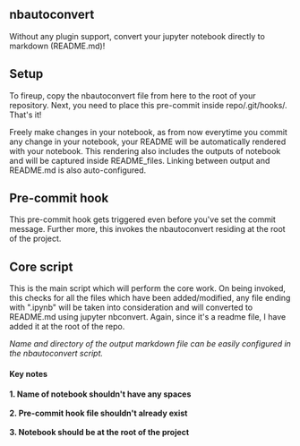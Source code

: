 ## nbautoconvert
  Without any plugin support, convert your jupyter notebook directly to markdown (README.md)!  

## Setup
  To fireup, copy the nbautoconvert file from here to the root of your repository. Next, you need to place this pre-commit inside repo/.git/hooks/. That's it! 

Freely make changes in your notebook, as from now everytime you commit any change in your notebook, your README will be automatically rendered with your notebook. This rendering also includes the outputs of notebook and will be captured inside README_files. Linking between output and README.md is also auto-configured. 

## Pre-commit hook

  This pre-commit hook gets triggered even before you've set the commit message. Further more, this invokes the nbautoconvert residing at the root of the project.

## Core script

  This is the main script which will perform the core work. On being invoked, this checks for all the files which have been added/modified, any file ending with ".ipynb" will be taken into consideration and will converted to README.md using jupyter nbconvert. Again, since it's a readme file, I have added it at the root of the repo.  

*Name and directory of the output markdown file can be easily configured in the nbautoconvert script.*

<h4>Key notes<h4>
    1. Name of notebook shouldn't have any spaces<br>
	<br>2. Pre-commit hook file shouldn't already exist<br>
	<br>3. Notebook should be at the root of the project<br>


```python

```
